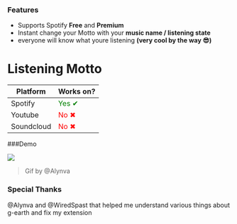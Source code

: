 ### Features

- Supports Spotify **Free** and **Premium**
- Instant change your Motto with your **music name /  listening state**
- everyone will know what youre listening **(very cool by the way 😎)**

# Listening Motto


Platform  | Works on?
------------- | -------------
Spotify | <span style="color:green;">Yes ✔</span>
Youtube  | <span style="color:red;">No ✖</span>
Soundcloud | <span style="color:red;">No ✖</span>


###Demo

![](https://cdn.discordapp.com/attachments/891111404529156136/891994802651025428/spotify.gif)
> Gif by @Alynva

### Special Thanks
@Alynva and @WiredSpast that helped me understand various things about g-earth and fix my extension
